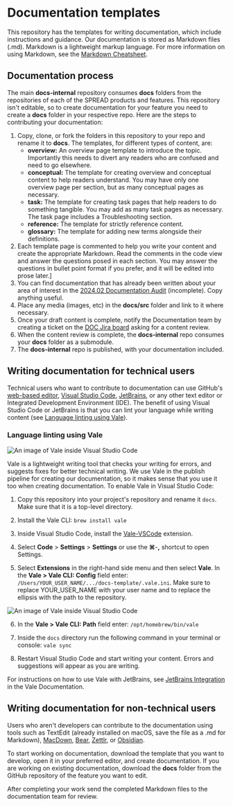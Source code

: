 # Documentation templates
This repository has the templates for writing documentation, which include instructions and guidance. Our documentation is stored as Markdown files (.md). Markdown is a lightweight markup language. For more information on using Markdown, see the [Markdown Cheatsheet](https://www.markdownguide.org/cheat-sheet/).

## Documentation process
The main **docs-internal** repository consumes **docs** folders from the repositories of each of the SPREAD products and features. This repository isn't editable, so to create documentation for your feature you need to create a **docs** folder in your respective repo. Here are the steps to contributing your documentation:

1. Copy, clone, or fork the folders in this repository to your repo and rename it to **docs**. The templates, for different types of content, are: 
	* **overview:** An overview page template to introduce the topic. Importantly this needs to divert any readers who are confused and need to go elsewhere.
	* **conceptual:** The template for creating overview and conceptual content to help readers understand. You may have only one overview page per section, but as many conceptual pages as necessary.
	* **task:** The template for creating task pages that help readers to do something tangible. You may add as many task pages as necessary. The task page includes a Troubleshooting section.
	* **reference:** The template for strictly reference content.
	* **glossary:** The template for adding new terms alongside their definitions.
2.  Each template page is commented to help you write your content and create the appropriate Markdown. Read the comments in the code view and answer the questions posed in each section. You may answer the questions in bullet point format if you prefer, and it will be edited into prose later.]
3. You can find documentation that has already been written about your area of interest in the [2024.02 Documentation Audit](https://spreadai.sharepoint.com/:x:/s/ProductManagement/EY6G_k8C8_RNp66b3wsKQA0B5v00RKVydHEwEJmwZa0W-w?e=ePERPp) (incomplete). Copy anything useful.
4. Place any media (images, etc) in the **docs/src** folder and link to it where necessary.
5. Once your draft content is complete, notify the Documentation team by creating a ticket on the [DOC Jira board](https://solveit.atlassian.net/jira/software/projects/DOC/boards/156) asking for a content review.
6. When the content review is complete, the **docs-internal** repo consumes your **docs** folder as a submodule.
7. The **docs-internal** repo is published, with your documentation included.

## Writing documentation for technical users

Technical users who want to contribute to documentation can use GitHub's [web-based editor](https://docs.github.com/en/codespaces/the-githubdev-web-based-editor), [Visual Studio Code](https://code.visualstudio.com/), [JetBrains](https://www.jetbrains.com/products/#type=ide-vs), or any other text editor or Integrated Development Environment (IDE). The benefit of using Visual Studio Code or JetBrains is that you can lint your language while writing content (see [Language linting using Vale](#language-linting-using-vale)).

### Language linting using Vale

![An image of Vale inside Visual Studio Code](src/vale-inside-vscode-1280x800.png)

Vale is a lightweight writing tool that checks your writing for errors, and suggests fixes for better technical writing. We use Vale in the publish pipeline for creating our documentation, so it makes sense that you use it too when creating documentation. To enable Vale in Visual Studio Code:

1. Copy this repository into your project's repository and rename it `docs`. Make sure that it is a top-level directory.

2. Install the Vale CLI: `brew install vale`

3. Inside Visual Studio Code, install the [Vale-VSCode](https://marketplace.visualstudio.com/items?itemName=ChrisChinchilla.vale-vscode) extension.

4. Select **Code** > **Settings** > **Settings** or use the **⌘**-**,** shortcut to open Settings.

5. Select **Extensions** in the right-hand side menu and then select **Vale**. In the **Vale > Vale CLI: Config** field enter: `/Users/YOUR_USER_NAME/.../docs-template/.vale.ini`. Make sure to replace YOUR_USER_NAME with your user name and to replace the ellipsis with the path to the repository.

![An image of Vale inside Visual Studio Code](src/vale-extension-setting-1974x468.png)

6. In the **Vale > Vale CLI: Path** field enter: `/opt/homebrew/bin/vale`

6. Inside the `docs` directory run the following command in your terminal or console: `vale sync` 

7. Restart Visual Studio Code and start writing your content. Errors and suggestions will appear as you are writing.

For instructions on how to use Vale with JetBrains, see [JetBrains Integration](https://vale.sh/docs/integrations/jetbrains/) in the Vale Documentation.

## Writing documentation for non-technical users

Users who aren't developers can contribute to the documentation using tools such as TextEdit (already installed on macOS, save the file as a .md for Markdown), [MacDown](https://macdown.uranusjr.com/), [Bear](https://bear.app/), [Zettlr](https://www.zettlr.com/), or [Obsidian](https://obsidian.md/).

To start working on documentation, download the template that you want to develop, open it in your preferred editor, and create documentation. If you are working on existing documentation, download the **docs** folder from the GitHub repository of the feature you want to edit. 

After completing your work send the completed Markdown files to the documentation team for review.


